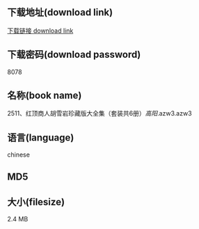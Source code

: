## 下载地址(download link)
[下载链接 download link](https://tutu365.netlify.app/?s=2511%E3%80%81%E7%BA%A2%E9%A1%B6%E5%95%86%E4%BA%BA%E8%83%A1%E9%9B%AA%E5%B2%A9%E7%8F%8D%E8%97%8F%E7%89%88%E5%A4%A7%E5%85%A8%E9%9B%86%EF%BC%88%E5%A5%97%E8%A3%85%E5%85%B16%E5%86%8C%EF%BC%89_%E9%AB%98%E9%98%B3_.azw3)

## 下载密码(download password)
8078

## 名称(book name)
2511、红顶商人胡雪岩珍藏版大全集（套装共6册）_高阳_.azw3.azw3

## 语言(language)
chinese

## MD5


## 大小(filesize)
2.4 MB
